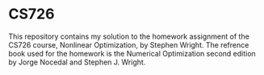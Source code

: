 # CS726
This repository contains my solution to the homework assignment of the CS726 course, Nonlinear Optimization, by Stephen Wright.
The refrence book used for the homework is the Numerical Optimization second edition by Jorge Nocedal and Stephen J. Wright.
